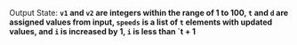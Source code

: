 Output State: **`v1` and `v2` are integers within the range of 1 to 100, `t` and `d` are assigned values from input, `speeds` is a list of `t` elements with updated values, and `i` is increased by 1, `i` is less than `t + 1**